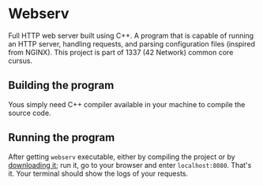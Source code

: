 # Webserv
Full HTTP web server built using C++. A program that is capable of running an HTTP server, handling requests, and parsing configuration files (inspired from NGINX).
This project is part of 1337 (42 Network) common core cursus.

## Building the program
Yous simply need C++ compiler available in your machine to compile the source code.

## Running the program
After getting `webserv` executable, either by compiling the project or by [downloading it](https://github.com/ilyassesalama/webserv/releases); run it, go to your browser and enter `localhost:8080`. That's it. Your terminal should show the logs of your requests.
